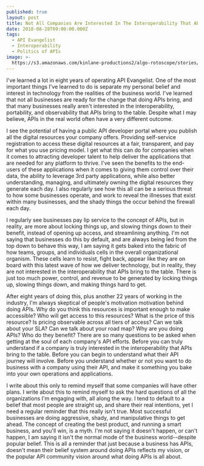 ```yaml
---
published: true
layout: post
title: Not All Companies Are Interested In The Interoperability That APIs Bring
date: 2018-08-28T09:00:00.000Z
tags:
  - API Evangelist
  - Interoperability
  - Politics of APIs
image: >-
  https://s3.amazonaws.com/kinlane-productions2/algo-rotoscope/stories/fence_dark_dali.jpg
---
```

<p></p>I've learned a lot in eight years of operating API Evangelist. One of the most important things I've learned to do is separate my personal belief and interest in technology from the realities of the business world. I've learned that not all businesses are ready for the change that doing APIs bring, and that many businesses really aren't interested in the interoperability, portability, and observability that APIs bring to the table. Despite what I may believe, APIs in the real world often have a very different outcome.

I see the potential of having a public API developer portal where you publish all the digital resources your company offers. Providing self-service registration to access these digital resources at a fair, transparent, and pay for what you use pricing model. I get what this can do for companies when it comes to attracting developer talent to help deliver the applications that are needed for any platform to thrive. I've seen the benefits to the end-users of these applications when it comes to giving them control over their data, the ability to leverage 3rd party applications, while also better understanding, managing, and ultimately owning the digital resources they generate each day. I also regularly see how this all can be a serious threat to how some businesses operate, and work to reveal the illnesses that exist within many businesses, and the shady things the occur behind the firewall each day.

I regularly see businesses pay lip service to the concept of APIs, but in reality, are more about locking things up, and slowing things down to their benefit, instead of opening up access, and streamlining anything. I'm not saying that businesses do this by default, and are always being led from the top down to behave this way, I am saying it gets baked into the fabric of how teams, groups, and individuals cells in the overall organizational organism. These cells learn to resist, fight back, appear like they are on board with this latest wave of how we deliver technology, but in reality, they are not interested in the interoperability that APIs bring to the table. There is just too much power, control, and revenue to be generated by locking things up, slowing things down, and making things hard to get.

After eight years of doing this, plus another 22 years of working in the industry, I'm always skeptical of people's motivation motivation behind doing APIs. Why do you think this resources is important enough to make accessible? Who will get access to this resources? What is the price of this resource? Is pricing observable across all tiers of access? Can we talk about your SLA? Can we talk about your road map? Why are you doing APIs? Who do they benefit? There are so many questions to be asked when getting at the soul of each company's API efforts. Before you can truly understand if a company is truly interested in the interoperability that APIs bring to the table. Before you can begin to understand what their API journey will involve. Before you understand whether or not you want to do business with a company using their API, and make it something you bake into your own operations and applications.

I write about this only to remind myself that some companies will have other plans. I write about this to remind myself to ask the hard questions of all the organizations I'm engaging with, all along the way. I tend to default to a belief that most people are straight up, and share their real intentions, yet I need a regular reminder that this really isn't true. Most successful businesses are doing aggressive, shady, and manipulative things to get ahead. The concept of creating the best product, and running a smart business, and you'll win, is a myth. I'm not saying it doesn't happen, or can't happen, I am saying it isn't the normal mode of the business world--despite popular belief. This is all a reminder that just because a business has APIs, doesn't mean their belief system around doing APIs reflects my vision, or the popular API community vision around what doing APIs is all about.
